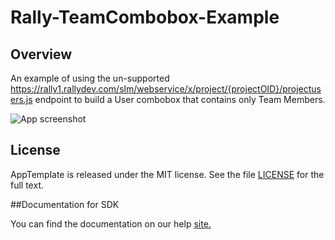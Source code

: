 Rally-TeamCombobox-Example
=========================

## Overview
An example of using the un-supported https://rally1.rallydev.com/slm/webservice/x/project/{projectOID}/projectusers.js
endpoint to build a User combobox that contains only Team Members.

![App screenshot](https://raw.githubusercontent.com/markwilliams970/Rally-ExampleApps/master/Rally-TeamCombobox-Example/images/screenshot1.png)

## License

AppTemplate is released under the MIT license.  See the file [LICENSE](./LICENSE) for the full text.

##Documentation for SDK

You can find the documentation on our help [site.](https://help.rallydev.com/apps/2.0/doc/)